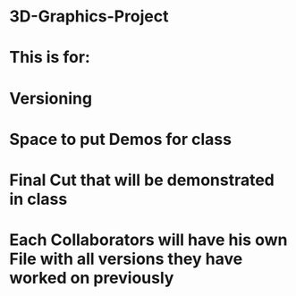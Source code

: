 # 3D-Graphics-Project
# This is for:
# Versioning
# Space to put Demos for class
# Final Cut that will be demonstrated in class
# Each Collaborators will have his own File with all versions they have worked on previously
# 
